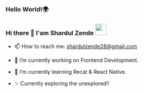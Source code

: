 ### Hello World!🌍 
### Hi there 👋 I'am Shardul Zende <img src="https://user-images.githubusercontent.com/76963813/154784793-59f91608-d60c-4e85-b3d2-86482645b272.gif" width="30" height="30">

- 📫 How to reach me: shardulzende28@gmail.com

- 🔭 I’m currently working on Frontend Development.
- 🌱 I’m currently learning Recat & React Native.
- ✨ Currently exploring the unexplored!!


